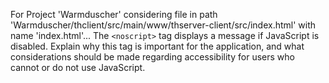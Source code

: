 For Project 'Warmduscher' considering file in path 'Warmduscher/thclient/src/main/www/thserver-client/src/index.html' with name 'index.html'... 
The `<noscript>` tag displays a message if JavaScript is disabled. Explain why this tag is important for the application, and what considerations should be made regarding accessibility for users who cannot or do not use JavaScript.